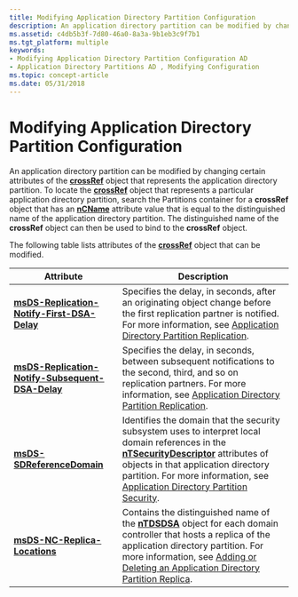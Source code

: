 ```yaml
---
title: Modifying Application Directory Partition Configuration
description: An application directory partition can be modified by changing certain attributes of the crossRef object that represents the application directory partition.
ms.assetid: c4db5b3f-7d80-46a0-8a3a-9b1eb3c9f7b1
ms.tgt_platform: multiple
keywords:
- Modifying Application Directory Partition Configuration AD
- Application Directory Partitions AD , Modifying Configuration
ms.topic: concept-article
ms.date: 05/31/2018
---
```


# Modifying Application Directory Partition Configuration

An application directory partition can be modified by changing certain attributes of the [**crossRef**](/windows/desktop/ADSchema/c-crossref) object that represents the application directory partition. To locate the [**crossRef**](/windows/desktop/ADSchema/c-crossref) object that represents a particular application directory partition, search the Partitions container for a **crossRef** object that has an [**nCName**](/windows/desktop/ADSchema/a-ncname) attribute value that is equal to the distinguished name of the application directory partition. The distinguished name of the **crossRef** object can then be used to bind to the **crossRef** object.

The following table lists attributes of the [**crossRef**](/windows/desktop/ADSchema/c-crossref) object that can be modified.

| Attribute                                                                                                    | Description                                                                                                                                                                                                                                                                                                                                       |
|--------------------------------------------------------------------------------------------------------------|---------------------------------------------------------------------------------------------------------------------------------------------------------------------------------------------------------------------------------------------------------------------------------------------------------------------------------------------------|
| [**msDS-Replication-Notify-First-DSA-Delay**](/windows/desktop/ADSchema/a-msds-replication-notify-first-dsa-delay)           | Specifies the delay, in seconds, after an originating object change before the first replication partner is notified. For more information, see [Application Directory Partition Replication](application-directory-partition-replication.md).                                                                                                   |
| [**msDS-Replication-Notify-Subsequent-DSA-Delay**](/windows/desktop/ADSchema/a-msds-replication-notify-subsequent-dsa-delay) | Specifies the delay, in seconds, between subsequent notifications to the second, third, and so on replication partners. For more information, see [Application Directory Partition Replication](application-directory-partition-replication.md).                                                                                                 |
| [**msDS-SDReferenceDomain**](/windows/desktop/ADSchema/a-msds-sdreferencedomain)                                             | Identifies the domain that the security subsystem uses to interpret local domain references in the [**nTSecurityDescriptor**](/windows/desktop/ADSchema/a-ntsecuritydescriptor) attributes of objects in that application directory partition. For more information, see [Application Directory Partition Security](application-directory-partition-security.md). |
| [**msDS-NC-Replica-Locations**](/windows/desktop/ADSchema/a-msds-nc-replica-locations)                                       | Contains the distinguished name of the [**nTDSDSA**](/windows/desktop/ADSchema/c-ntdsdsa) object for each domain controller that hosts a replica of the application directory partition. For more information, see [Adding or Deleting an Application Directory Partition Replica](adding-or-deleting-an-application-directory-partition-replica.md).            |



 

 

 
